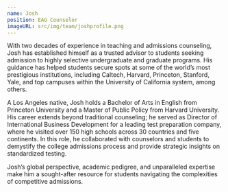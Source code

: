 ```yaml
---
name: Josh
position: EAG Counselor
imageURL: src/img/team/joshprofile.png
---
```


With two decades of experience in teaching and admissions counseling, Josh has
established himself as a trusted advisor to students seeking admission to highly selective
undergraduate and graduate programs. His guidance has helped students secure spots at some of
the world’s most prestigious institutions, including Caltech, Harvard, Princeton, Stanford, Yale,
and top campuses within the University of California system, among others.

A Los Angeles native, Josh holds a Bachelor of Arts in English from Princeton University and a
Master of Public Policy from Harvard University. His career extends beyond traditional
counseling; he served as Director of International Business Development for a leading test
preparation company, where he visited over 150 high schools across 30 countries and five
continents. In this role, he collaborated with counselors and students to demystify the college
admissions process and provide strategic insights on standardized testing.

Josh’s global perspective, academic pedigree, and unparalleled expertise make him a sought-after
resource for students navigating the complexities of competitive admissions.